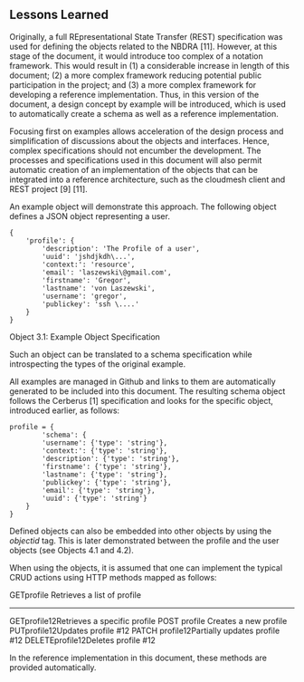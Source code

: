 Lessons Learned
---------------

Originally, a full REpresentational State Transfer (REST) specification
was used for defining the objects related to the NBDRA [11]. However,
at this stage of the document, it would introduce too complex of a
notation framework. This would result in (1) a considerable increase in
length of this document; (2) a more complex framework reducing potential
public participation in the project; and (3) a more complex framework
for developing a reference implementation. Thus, in this version of the
document, a design concept by example will be introduced, which is used
to automatically create a schema as well as a reference implementation.



Focusing first on examples allows acceleration of the design process and
simplification of discussions about the objects and interfaces. Hence,
complex specifications should not encumber the development. The
processes and specifications used in this document will also permit
automatic creation of an implementation of the objects that can be
integrated into a reference architecture, such as the cloudmesh client
and REST project [9] [11].

An example object will demonstrate this approach. The following object
defines a JSON object representing a user.


```
{
    'profile': {
        'description': 'The Profile of a user',
        'uuid': 'jshdjkdh\...',
        'context:': 'resource',
        'email': 'laszewski\@gmail.com',
        'firstname': 'Gregor',
        'lastname': 'von Laszewski',
        'username': 'gregor',
        'publickey': 'ssh \....'
    }
}
```

Object 3.1: Example Object Specification


Such an object can be translated to a schema specification while
introspecting the types of the original example.

All examples are managed in Github and links to them are automatically
generated to be included into this document. The resulting schema object
follows the Cerberus [1] specification and looks for the specific
object, introduced earlier, as follows:

```
profile = {
        'schema': {
        'username': {'type': 'string'},
        'context:': {'type': 'string'},
        'description': {'type': 'string'},
        'firstname': {'type': 'string'},
        'lastname': {'type': 'string'},
        'publickey': {'type': 'string'},
        'email': {'type': 'string'},
        'uuid': {'type': 'string'}
    }
}
```

Defined objects can also be embedded into other objects by using the
*objectid* tag. This is later demonstrated between the profile and the
user objects (see Objects 4.1 and 4.2).

When using the objects, it is assumed that one can implement the typical
CRUD actions using HTTP methods mapped as follows:

  GETprofile  Retrieves a list of profile
  -------- ----------- --------------------------------
  GETprofile12Retrieves a specific profile
  POST  profile  Creates a new profile
  PUTprofile12Updates profile \#12
  PATCH profile12Partially updates profile \#12
  DELETEprofile12Deletes profile \#12

In the reference implementation in this document, these methods are
provided automatically.
